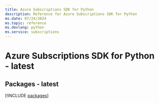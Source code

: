```yaml
---
title: Azure Subscriptions SDK for Python
description: Reference for Azure Subscriptions SDK for Python
ms.date: 07/24/2024
ms.topic: reference
ms.devlang: python
ms.service: subscriptions
---
```

# Azure Subscriptions SDK for Python - latest
## Packages - latest
[!INCLUDE [packages](subscriptions-index.md)]